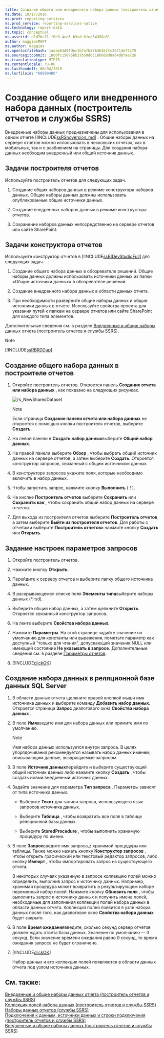 ```yaml
---
title: Создание общего или внедренного набора данных (построитель отчетов и службы SSRS) | Документация Майкрософт
ms.date: 10/17/2016
ms.prod: reporting-services
ms.prod_service: reporting-services-native
ms.technology: report-data
ms.topic: conceptual
ms.assetid: d1d7bc71-f0e9-4ce5-b3ad-6fee54388a31
author: maggiesMSFT
ms.author: maggies
ms.openlocfilehash: 1aeae63d9fdec1b7afb876364b2fc36714e72479
ms.sourcegitcommit: 1800fc15075bb17b50d0c18b089d8a64d87ae726
ms.translationtype: MTE75
ms.contentlocale: ru-RU
ms.lasthandoff: 06/04/2019
ms.locfileid: "66500480"
---
```

# <a name="create-a-shared-dataset-or-embedded-dataset-report-builder-and-ssrs"></a>Создание общего или внедренного набора данных (построитель отчетов и службы SSRS)
Внедренные наборы данных предназначены для использования в одном отчете [!INCLUDE[ssRSnoversion_md](../../includes/ssrsnoversion-md.md)] . Общие наборы данных на сервере отчетов можно использовать в нескольких отчетах, как в мобильных, так и с разбиением на страницы. Для создания набора данных необходим внедренный или общий источник данных.  
  
## <a name="report-builder-tasks"></a>Задачи построителя отчетов

Используйте построитель отчетов для следующих задач.  
  
1.  Создание общих наборов данных в режиме конструктора наборов данных. Общие наборы данных должны использовать опубликованные общие источники данных.  
  
2.   Создание внедренных наборов данных в режиме конструктора отчетов.  
  
3.   Сохранение наборов данных непосредственно на сервере отчетов или сайте SharePoint.  
  
## <a name="report-designer-tasks"></a>Задачи конструктора отчетов

Используйте конструктор отчетов в [!INCLUDE[ssBIDevStudioFull](../../includes/ssbidevstudiofull-md.md)] для следующих задач.  
  
1.  Создание общего набора данных в обозревателе решений. Общие наборы данных должны использовать источники данных из папки «Общие источники данных» в обозревателе решений.  
  
2.  Создание внедренного набора данных в области данных отчета.  
  
3.  При необходимости разверните общие наборы данных и общие источники данных в отчете. Используйте свойства проекта для указания путей к папкам на сервере отчетов или сайте SharePoint для каждого типа элементов.  
  
 Дополнительные сведения см. в разделе [Внедренные и общие наборы данных отчета (построитель отчетов и службы SSRS)](../../reporting-services/report-data/report-embedded-datasets-and-shared-datasets-report-builder-and-ssrs.md).  
  
> [!NOTE]  
>  [!INCLUDE[ssRBRDDup](../../includes/ssrbrddup-md.md)]  
  
## <a name="to-create-a-shared-dataset-in-report-builder"></a>Создание общего набора данных в построителе отчетов
  
1.  Откройте построитель отчетов. Откроется панель **Создание отчета или набора данных** , как показано на следующих рисунках.  
  
     ![rs_NewSharedDataset](../../reporting-services/report-data/media/rs-newshareddataset.gif "rs_NewSharedDataset")  
  
    > [!NOTE]  
    >  Если страница **Создание панели отчета или набора данных** не откроется с помощью кнопки построителя отчетов, выберите **Создать**.  
  
2.  На левой панели в **Создать набор данных**выберите **Общий набор данных**.  
  
3.  На правой панели выберите **Обзор** , чтобы выбрать общий источник данных на сервере отчетов, а затем выберите **Создать**. Откроется конструктор запросов, связанный с общим источником данных.  
  
4.  В конструкторе запросов укажите поля, которые необходимо включить в набор данных.  
  
5.  Чтобы запустить запрос, нажмите кнопку **Выполнить** ( **!** ).  
  
6.  На кнопке **Построитель отчетов** выберите **Сохранить** или **Сохранить как** , чтобы сохранить общий набор данных на сервере отчетов.  
  
7.  Для выхода из построителя отчетов выберите **Построитель отчетов**, а затем выберите **Выйти из построителя отчетов**. Для работы с отчетами выберите **Построитель отчетов**и нажмите кнопку **Создать** или **Открыть**.  
  
## <a name="to-set-query-parameter-options"></a>Задание настроек параметров запросов  
  
1.  Откройте построитель отчетов.  
  
2.  Нажмите кнопку **Открыть**.  
  
3.  Перейдите к серверу отчетов и выберите папку общего источника данных.  
  
4.  В раскрывающемся списке поля **Элементы типа**выберите наборы данных (*.rsd).  
  
5.  Выберите общий набор данных, а затем щелкните **Открыть**. Откроется связанный конструктор запросов.  
  
6.  На ленте выберите **Свойства набора данных**.  
  
7.  Нажмите **Параметры**. На этой странице задайте значение по умолчанию для константы или выражения, пометьте параметр как доступный "только для чтения", допускающий значения NULL или имеющий состояние **Не указывать в запросе**. Дополнительные сведения см. в разделе [Параметры отчетов](../../reporting-services/report-design/report-parameters-report-builder-and-report-designer.md).  
  
8.  [!INCLUDE[clickOK](../../includes/clickok-md.md)]  

  
## <a name="to-create-a-dataset-from-a-sql-server-relational-database"></a>Создание набора данных в реляционной базе данных SQL Server  
  
1.  В области данных отчета щелкните правой кнопкой мыши имя источника данных и выберите команду **Добавить набор данных**. Откроется страница **Запрос** диалогового окна **Свойства набора данных** .  
  
2.  В поле **Имя**введите имя для набора данных или примите имя по умолчанию.  
  
    > [!NOTE]  
    >  Имя набора данных используется внутри запроса. В целях упорядочивания рекомендуется называть набор данных именем, описывающим данные, возвращаемые запросом.  
  
3.  В поле **Источник данных**перейдите и выберите существующий общий источник данных либо нажмите кнопку **Создать** , чтобы создать новый внедренный источник данных.  
  
4.  Задайте значение для параметра **Тип запроса** . Параметры зависят от типа источника данных.  
  
    -   Выберите **Текст** для записи запроса, использующего язык запросов источника данных.  
  
    -   Выберите **Таблица** , чтобы возвратить все поля в таблице реляционной базы данных.  
  
    -   Выберите **StoredProcedure** , чтобы выполнить хранимую процедуру по имени.  
  
5.  В поле **Запрос**введите имя запроса,z хранимой процедуры или таблицы. Также можно нажать кнопку **Конструктор запросов** , чтобы открыть графический или текстовый редактор запросов, либо кнопку **Импорт** , чтобы импортировать запрос из существующего отчета.  
  
     В некоторых случаях указанную в запросе коллекцию полей можно определить, выполнив запрос к источнику данных. Например, хранимая процедура может возвратить в результирующем наборе переменный набор полей. Нажмите кнопку **Обновить поля** , чтобы выполнить запрос к источнику данных и получить имена полей, необходимые для заполнения коллекции полей набора данных в области данных отчета. Коллекция полей появится в узле набора данных после того, как диалоговое окно **Свойства набора данных** будет закрыто.  
  
6.  В поле **Время ожидания**введите, сколько секунд сервер отчетов должен ждать ответа базы данных. Значение по умолчанию — 0 секунд. Если значение времени ожидания равно 0 секунд, то время ожидания запроса не будет ограничено.  
  
7.  [!INCLUDE[clickOK](../../includes/clickok-md.md)]  
  
     Набор данных и его коллекция полей появляются в области данных отчета под узлом источника данных.  
  
## <a name="see-also"></a>См. также:  
 [Внедренные и общие наборы данных отчета (построитель отчетов и службы SSRS)](../../reporting-services/report-data/report-embedded-datasets-and-shared-datasets-report-builder-and-ssrs.md)   
 [Коллекция полей набора данных (построитель отчетов и службы SSRS)](../../reporting-services/report-data/dataset-fields-collection-report-builder-and-ssrs.md)   
 [Наборы данных отчетов (службы SSRS)](../../reporting-services/report-data/report-datasets-ssrs.md)   
 [Подключения к данным, источники данных и строки подключения &#40;построитель отчетов и службы SSRS&#41;](data-connections-data-sources-and-connection-strings-report-builder-and-ssrs.md)   
 [Внедренные и общие наборы данных (построитель отчетов и службы SSRS)](../../reporting-services/report-data/embedded-and-shared-datasets-report-builder-and-ssrs.md)  
  
  
